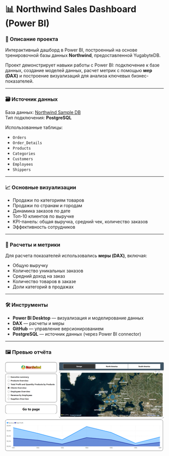 # 📊 Northwind Sales Dashboard (Power BI)

### 🧩 Описание проекта

Интерактивный дашборд в Power BI, построенный на основе тренировочной базы данных **Northwind**, предоставленной YugabyteDB.

Проект демонстрирует навыки работы с Power BI: подключение к базе данных, создание моделей данных, расчет метрик с помощью **мер (DAX)** и построение визуализаций для анализа ключевых бизнес-показателей.

---

### 🗃 Источник данных

База данных: [Northwind Sample DB](https://docs.yugabyte.com/preview/sample-data/northwind/)  
Тип подключения: **PostgreSQL**

Использованные таблицы:
- `Orders`
- `Order_Details`
- `Products`
- `Categories`
- `Customers`
- `Employees`
- `Shippers`

---

### 📈 Основные визуализации

- Продажи по категориям товаров
- Продажи по странам и городам
- Динамика заказов по дате
- Топ-10 клиентов по выручке
- KPI-панель: общая выручка, средний чек, количество заказов
- Эффективность сотрудников

---

### 📐 Расчеты и метрики

Для расчета показателей использовались **меры (DAX)**, включая:
- Общую выручку
- Количество уникальных заказов
- Средний доход на заказ
- Количество товаров в заказе
- Доли категорий в продажах

---

### 🛠 Инструменты

- **Power BI Desktop** — визуализация и моделирование данных  
- **DAX** — расчеты и меры  
- **GitHub** — управление версионированием  
- **PostgreSQL** — источник данных (через Power BI connector)

---

### 🖼 Превью отчёта

![Dashboard Preview](screenshots/main.png)


